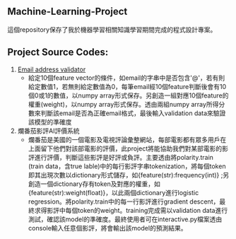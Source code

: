 ## Machine-Learning-Project
這個repository保存了我於機器學習相關知識學習期間完成的程式設計專案。
## Project Source Codes:
1. [Email address validator](https://github.com/Joseph989939/Machine-Learning-project/blob/main/email%20address%20validator/validEmailAddress_2.py)
    - 給定10個feature vector的條件，如email的字串中是否包含'@'，若有則給定數值1，若無則給定數值為0，每筆email經10個feature判斷後會有10個0或1的數值，以numpy array形式保存。另創造一組對應10個feature的權重(weight)，以numpy array形式保存。透由兩組numpy array所得分數來判斷該email是否為正確email格式，最後輸入validation data來驗證該模型的準確度
2. 爛番茄影評AI評價系統
   - 爛番茄是美國的一個電影及電視評論彙整網站，每部電影都有眾多用戶在上面留下他們對該部電影的評價，此project將能協助我們對某部電影的影評進行評價，判斷這些影評是好評或負評。主要透由將polarity.train (train data，含true lable)中的每行影評字串tokenization，將每個token即其出現次數以dictionary形式儲存，如{feature(str):frequency(int)} ;另創造一個dictionary存有token及對應的權重，如{feature(str):weight(float)}，以此兩個dictionary進行logistic regression。將polarity.train中的每一行影評進行gradient descent，最終求得影評中每個token的weight。training完成需以validation data進行測試，確認該model的準確度。最終使用者可在interactive.py檔案透由console輸入任意個影評，將會輸出該model的預測結果。

